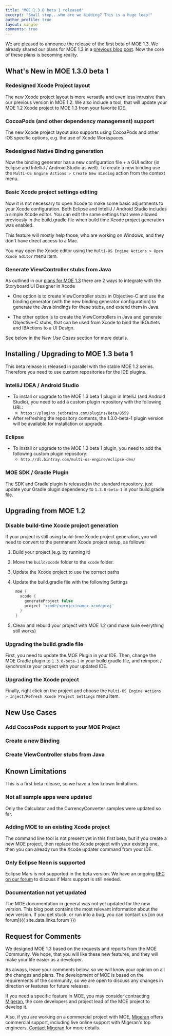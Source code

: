 ```yaml
---
title: "MOE 1.3.0 beta 1 released"
excerpt: "Small step...who are we kidding? This is a huge leap!"
author_profile: true
layout: single
comments: true
---
```


We are pleased to announce the release of the first beta of MOE 1.3. We already shared our plans for MOE 1.3 in a [previous blog post](/blog/2016-12-05-plans-for-moe-1.3/). Now the core of these plans is becoming reality.

## What's New in MOE 1.3.0 beta 1

### Redesigned Xcode Project layout

The new Xcode project layout is more versatile and even less intrusive than our previous version in MOE 1.2. We also include a tool, that will update your MOE 1.2 Xcode project to MOE 1.3 from your favorite IDE.

### CocoaPods (and other dependency management) support

The new Xcode project layout also supports using CocoaPods and other iOS specific options, e.g. the use of Xcode Workspaces.

### Redesigned Native Binding generation

Now the binding generator has a new configuration file + a GUI editor (in Eclipse and IntelliJ / Android Studio as well). To create a new binding use the ``Multi-OS Engine Actions > Create New Binding`` action from the context menu.

### Basic Xcode project settings editing

Now it is not necessary to open Xcode to make some basic adjustments to your Xcode configuration. Both Eclipse and IntelliJ / Android Studio includes a simple Xcode editor. You can edit the same settings that were allowed previously in the build.gradle file when build time Xcode project generation was enabled.

This feature will mostly help those, who are working on Windows, and they don't have direct access to a Mac.

You may open the Xcode editor using the ``Multi-OS Engine Actions > Open Xcode Editor`` menu item.

### Generate ViewController stubs from Java

As outlined in our [plans for MOE 1.3](/blog/2016-12-05-plans-for-moe-1.3/) there are 2 ways to integrate with the Storyboard UI Designer in Xcode

 * One option is to create ViewController stubs in Objective-C and use the binding generator (with the new binding generator configuration) to generate the Java bindings for these stubs, and extend them in Java.

 * The other option is to create the ViewControllers in Java and generate Objective-C stubs, that can be used from Xcode to bind the IBOutlets and IBActions to a UI Design.

See below in the *New Use Cases* section for more details.

## Installing / Upgrading to MOE 1.3 beta 1

This beta release is released in parallel with the stable MOE 1.2 series. Therefore you need to use custom repositories for the IDE plugins.

### IntelliJ IDEA / Android Studio

* To install or upgrade to the MOE 1.3 beta 1 plugin in IntelliJ (and Android Studio), you need to add a custom plugin repository with the following URL:
  * ``https://plugins.jetbrains.com/plugins/Beta/8559``
* After refreshing the repository contents, the 1.3.0-beta-1 plugin version will be available for installation or upgrade.

### Eclipse

* To install or upgrade to the MOE 1.3 beta 1 plugin, you need to add the following custom plugin repository:
  * ``http://dl.bintray.com/multi-os-engine/eclipse-dev/``

### MOE SDK / Gradle Plugin

The SDK and Gradle plugin is released in the standard repository, just update your Gradle plugin dependency to ``1.3.0-beta-1`` in your build.gradle file.

## Upgrading from MOE 1.2

### Disable build-time Xcode project generation

If your project is still using build-time Xcode project generation, you will need to convert to the permanent Xcode project setup, as follows:

 1. Build your project (e.g. by running it)
 1. Move the ``build/xcode`` folder to the ``xcode`` folder.
 1. Update the Xcode project to use the correct paths
 1. Update the build.gradle file with the following Settings

    ```groovy
     moe {
       xcode {
         generateProject false
         project 'xcode/<projectname>.xcodeproj'
       }
     }
    ```
 1. Clean and rebuild your project with MOE 1.2 (and make sure everything still works)

### Upgrading the build.gradle file

First, you need to update the MOE Plugin in your IDE. Then, change the MOE Gradle plugin to ``1.3.0-beta-1`` in your build.gradle file, and reimport / synchronize your project with your updated IDE.

### Upgrading the Xcode project

Finally, right click on the project and choose the ``Multi-OS Engine Actions > Inject/Refresh Xcode Project Settings`` menu item.

## New Use Cases

### Add CocoaPods support to your MOE Project


### Create a new Binding


### Create ViewController stubs from Java


## Known Limitations

This is a first beta release, so we have a few known limitations.

### Not all sample apps were updated

Only the Calculator and the CurrencyConverter samples were updated so far.

### Adding MOE to an existing Xcode project

The command line tool is not present yet in this first beta, but if you create a new MOE project, then replace the Xcode project with your existing one, then you can already run the Xcode updater command from your IDE.

### Only Eclipse Neon is supported

Eclipse Mars is not supported in the beta version. We have an ongoing [RFC on our forum](https://discuss.multi-os-engine.org/t/rfc-do-you-still-need-eclipse-mars-support/449) to discuss if Mars support is still needed.

### Documentation not yet updated

The MOE documentation in general was not yet updated for the new version. This blog post contains the most relevant information about the new version. If you get stuck, or run into a bug, you can contact us [on our forum]({{ site.data.links.forum }})

## Request for Comments

 We designed MOE 1.3 based on the requests and reports from the MOE Community. We hope, that you will like these new features, and they will make your life easier as a developer.

As always, leave your comments below, so we will know your opinion on all the changes and plans. The development of MOE is based on the requirements of the community, so we are open to discuss any changes in direction or features for future releases.

If you need a specific feature in MOE, you may consider contracting  [Migeran](https://migeran.com), the core developers and project lead of the MOE project to develop it.

Also, if you are working on a commercial project with MOE, [Migeran](https://migeran.com) offers commercial support, including live online support with Migeran's top engineers. [Contact Migeran](https://migeran.com/contact/) for more details.
